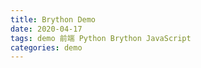 ```yaml
---
title: Brython Demo
date: 2020-04-17
tags: demo 前端 Python Brython JavaScript
categories: demo
---
```

<html>
    <head>
        <!--support for raw python code-->
        <script type="text/javascript"
            src="https://fastly.jsdelivr.net/npm/brython@3.8.8/brython.min.js">
        </script>
        <!--support for libs-->
        <script type="text/javascript"
            src="https://fastly.jsdelivr.net/npm/brython@3.8.8/brython_stdlib.js">
        </script>
        <!--https://github.com/brython-dev/brython-->
    </head>
    <body onload="brython()">
        <script type="text/python">
        # Write Python code here.
        from browser import document,timer
        count=0
        def docadd():
            global count
            document <= str(count)+" "
            count=count+1
        timer.set_interval(docadd,20)
        </script>
    </body>
</html>
